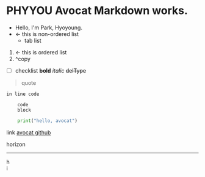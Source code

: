 # PHYYOU Avocat Markdown works.

- Hello, I'm Park, Hyoyoung.
- <- this is non-ordered list
	- tab list
1. <- this is ordered list
2. ^copy
- [ ] checklist
__bold__
_italic_
~~delType~~
> quote

`in line code`

```
	code
	block
```
```python
	print("hello, avocat")

```
link
[avocat github](https://github.com/AvocatDSM)

horizon
___

h<br>i
